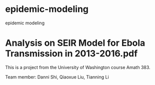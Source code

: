 # epidemic-modeling
epidemic modeling

# Analysis on SEIR Model for Ebola Transmission in 2013-2016.pdf

This is a project from the University of Washington course Amath 383. 

Team member: Danni Shi, Qiaoxue Liu, Tianning Li
